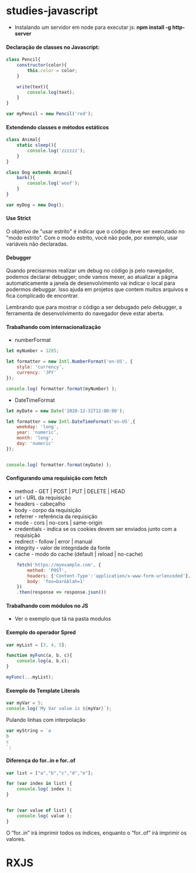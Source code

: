 # studies-javascript

- Instalando um servidor em node para executar js: **npm install -g http-server**

#### Declaração de classes no Javascript:

```javascript
class Pencil{
    constructor(color){
        this.color = color;
    }

    write(text){
        console.log(text);
    }
}

var myPencil = new Pencil('red');
```

#### Extendendo classes e métodos estáticos

```javascript
class Animal{
    static sleep(){
        console.log('zzzzzz');
    }
}

class Dog extends Animal{
    bark(){
        console.log('woof');
    }
}

var myDog = new Dog();
```

#### Use Strict

O objetivo de "usar estrito" é indicar que o código deve ser executado no "modo estrito". Com o modo estrito, você não pode, por exemplo, usar variáveis ​​não declaradas.

#### Debugger

Quando precisarmos realizar um debug no código js pelo navegador, podemos declarar debugger; onde vamos mexer, ao atualizar a página automaticamente a janela de desenvolvimento vai indicar o local para podermos debuggar.
Isso ajuda em projetos que contem muitos arquivos e fica complicado de encontrar.

Lembrando que para mostrar o código a ser debugado pelo debugger, a ferramenta de desenvolvimento do navegador deve estar aberta.

#### Trabalhando com internacionalização 

- numberFormat

```javascript
let myNumber = 1285;

let formatter = new Intl.NumberFormat('en-US', {
	style: 'currency',
	currency: 'JPY'
});

console.log( formatter.format(myNumber) );
```

- DateTimeFormat

```javascript
let myDate = new Date('2020-12-31T12:00:00');

let formatter = new Intl.DateTimeFormat('en-US',{
	weekday: 'long',
	year: 'numeric',
	month: 'long',
	day: 'numeric'
});


console.log( formatter.format(myDate) );
```

#### Configurando uma requisição com fetch

- method - GET | POST | PUT | DELETE | HEAD
- url - URL da requisição
- headers - cabeçalho
- body - corpo da requisição
- referrer - referência da requisição
- mode - cors | no-cors | same-origin
- credentials - indica se os cookies devem ser enviados junto com a requisição
- redirect - follow | error | manual
- integrity - valor de integridade da fonte
- cache - modo do cache (default | reload | no-cache)

```javascript
    fetch('https://myexample.com', {
        method: 'POST',
        headers: {'Content-Type':'application/x-www-form-urlencoded'},
        body: 'foo=bar&blah=1'
    })
    .then(response => response.json())
```

#### Trabalhando com módulos no JS

- Ver o exemplo que tá na pasta modulos

#### Exemplo do operador Spred

```javascript
var myList = [3, 4, 5];

function myFunc(a, b, c){
    console.log(a, b,c);
}

myFunc(...myList);
```

#### Exemplo do Template Literals

```javascript
var myVar = 5;
console.log(`My Var value is ${myVar}`);
```

Pulando linhas com interpolação

```javascript
var myString = `a
b
c
`;
```

#### Diferença do for..in e for..of

```javascript
var list = ["a","b","c","d","e"];

for (var index in list) {
    console.log( index );
}


for (var value of list) {
    console.log( value );
}
```

O “for..in” irá imprimir todos os índices, enquanto o “for..of” irá imprimir os valores.

# RXJS

